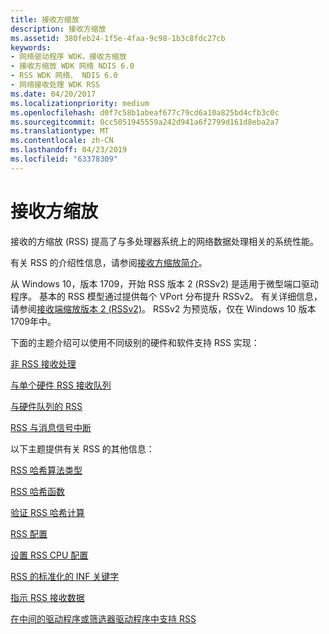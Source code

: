 ```yaml
---
title: 接收方缩放
description: 接收方缩放
ms.assetid: 380feb24-1f5e-4faa-9c98-1b3c8fdc27cb
keywords:
- 网络驱动程序 WDK，接收方缩放
- 接收方缩放 WDK 网络 NDIS 6.0
- RSS WDK 网络、 NDIS 6.0
- 网络接收处理 WDK RSS
ms.date: 04/20/2017
ms.localizationpriority: medium
ms.openlocfilehash: d0f7c58b1abeaf677c79cd6a10a825bd4cfb3c0c
ms.sourcegitcommit: 0cc5051945559a242d941a6f2799d161d8eba2a7
ms.translationtype: MT
ms.contentlocale: zh-CN
ms.lasthandoff: 04/23/2019
ms.locfileid: "63378309"
---
```

# <a name="receive-side-scaling"></a>接收方缩放





接收的方缩放 (RSS) 提高了与多处理器系统上的网络数据处理相关的系统性能。

有关 RSS 的介绍性信息，请参阅[接收方缩放简介](introduction-to-receive-side-scaling.md)。

从 Windows 10，版本 1709，开始 RSS 版本 2 (RSSv2) 是适用于微型端口驱动程序。 基本的 RSS 模型通过提供每个 VPort 分布提升 RSSv2。 有关详细信息，请参阅[接收端缩放版本 2 (RSSv2)](receive-side-scaling-version-2-rssv2-.md)。 RSSv2 为预览版，仅在 Windows 10 版本 1709年中。

下面的主题介绍可以使用不同级别的硬件和软件支持 RSS 实现：

[非 RSS 接收处理](non-rss-receive-processing.md)

[与单个硬件 RSS 接收队列](rss-with-a-single-hardware-receive-queue.md)

[与硬件队列的 RSS](rss-with-hardware-queuing.md)

[RSS 与消息信号中断](rss-with-message-signaled-interrupts.md)

以下主题提供有关 RSS 的其他信息：

[RSS 哈希算法类型](rss-hashing-types.md)

[RSS 哈希函数](rss-hashing-functions.md)

[验证 RSS 哈希计算](verifying-the-rss-hash-calculation.md)

[RSS 配置](rss-configuration.md)

[设置 RSS CPU 配置](setting-the-rss-cpu-configuration.md)

[RSS 的标准化的 INF 关键字](standardized-inf-keywords-for-rss.md)

[指示 RSS 接收数据](indicating-rss-receive-data.md)

[在中间的驱动程序或筛选器驱动程序中支持 RSS](supporting-rss-in-intermediate-drivers-or-filter-drivers.md)

 

 





